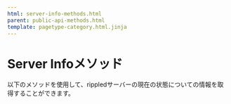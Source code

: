 ```yaml
---
html: server-info-methods.html
parent: public-api-methods.html
template: pagetype-category.html.jinja
---
```

# Server Infoメソッド
以下のメソッドを使用して、rippledサーバーの現在の状態についての情報を取得することができます。